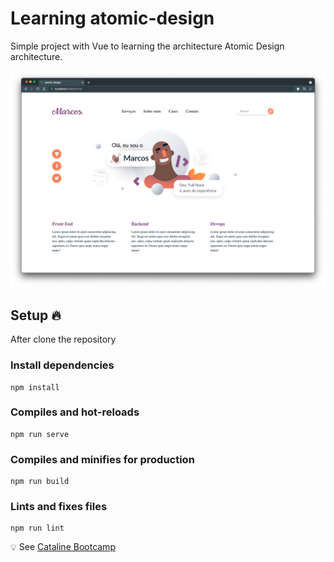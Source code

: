 # Learning atomic-design
Simple project with Vue to learning the architecture Atomic Design architecture.

![](public/2021-07-11-10-30-43.png)

## Setup 🔥
After clone the repository

### Install dependencies
```
npm install
```

### Compiles and hot-reloads
```
npm run serve
```

### Compiles and minifies for production
```
npm run build
```

### Lints and fixes files
```
npm run lint
```

💡 See [Cataline Bootcamp](https://station.cataline.io/bootcamp) 
